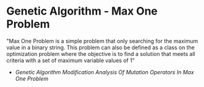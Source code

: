 # Genetic Algorithm - Max One Problem
"Max One Problem is a simple problem that only searching for the maximum value in a binary string. 
This problem can also be defined as a class on the optimization problem where the objective is to 
find a solution that meets all criteria with a set of maximum variable values of 1"
 - *Genetic Algorithm Modification Analysis Of Mutation Operators In Max One Problem*
